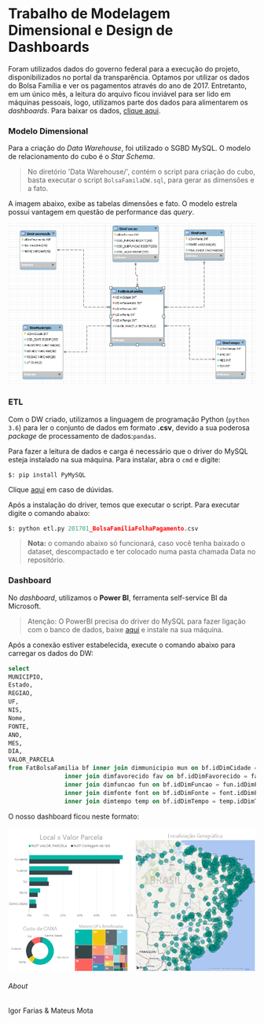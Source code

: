 # Trabalho de Modelagem Dimensional e Design de Dashboards

Foram utilizados dados do governo federal para a execução do projeto, disponibilizados no portal da transparência. Optamos por utilizar os dados do Bolsa Família e ver os pagamentos através do ano de 2017. Entretanto, em um único mês, a leitura do arquivo ficou inviável para ser lido em máquinas pessoais, logo, utilizamos parte dos dados para alimentarem os *dashboards*. Para baixar os dados, [clique aqui](http://www.portaltransparencia.gov.br/downloads/mensal.asp?c=BolsaFamiliaFolhaPagamento#meses01).

### Modelo Dimensional

Para a criação do *Data Warehouse*, foi utilizado o SGBD MySQL. O modelo de relacionamento do cubo é o *Star Schema*.

>No diretório 'Data Warehouse/', contém o script para criação do cubo, basta executar o script `BolsaFamilaDW.sql`, para gerar as dimensões e a fato.

A imagem abaixo, exibe as tabelas dimensões e fato. O modelo estrela possui vantagem em questão de performance das *query*.

![Data Warehouse](/image/dw.png)

### ETL
Com o DW criado, utilizamos a linguagem de programação Python (`python 3.6`) para ler o conjunto de dados em formato **.csv**, devido a sua poderosa *package* de processamento de dados:`pandas`.

Para fazer a leitura de dados e carga é necessário que o driver do MySQL esteja instalado na sua máquina. Para instalar, abra o `cmd` e digite:

```shell
$: pip install PyMySQL
 ```
Clique [aqui](https://github.com/PyMySQL/PyMySQL) em caso de dúvidas.

Após a instalação do driver, temos que executar o script. Para executar digite o comando abaixo:

```python
$: python etl.py 201701_BolsaFamiliaFolhaPagamento.csv
 ```
 >**Nota:** o comando abaixo só funcionará, caso você tenha baixado o dataset, descompactado e ter colocado numa pasta chamada Data no repositório.

### Dashboard
No *dashboard*, utilizamos o **Power BI**, ferramenta self-service BI da Microsoft.
> Atenção: O PowerBI precisa do driver do MySQL para fazer ligação com o banco de dados, baixe [aqui](https://dev.mysql.com/downloads/connector/net/6.10.html) e instale na sua máquina.

Após a conexão estiver estabelecida, execute o comando abaixo para carregar os dados do DW:
```SQL
select
MUNICIPIO,
Estado,
REGIAO,
UF,
NIS,
Nome,
FONTE,
ANO,
MES,
DIA,
VALOR_PARCELA
from FatBolsaFamilia bf inner join dimmunicipio mun on bf.idDimCidade = mun.idDimCidade
				inner join dimfavorecido fav on bf.idDimFavorecido = fav.idDimFavorecido
				inner join dimfuncao fun on bf.idDimFuncao = fun.idDimFuncao
				inner join dimfonte font on bf.idDimFonte = font.idDimFonte
				inner join dimtempo temp on bf.idDimTempo = temp.idDimTempo
```

O nosso dashboard ficou neste formato:

![Dash](/image/bi.png)


###### About
Igor Farias & Mateus Mota
